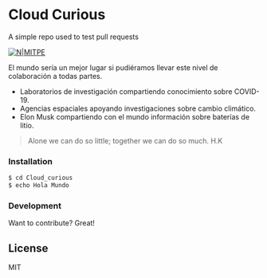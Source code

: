 # Cloud Curious
A simple repo used to test pull requests

[![N|MITPE](https://innovation.mit.edu/assets/MIT.PE_identity_Vertical-300x89.png)](https://professionalprograms.mit.edu/es/)

El mundo sería un mejor lugar si pudiéramos llevar este nivel de colaboración a todas partes.

  - Laboratorios de investigación compartiendo conocimiento sobre COVID-19.
  - Agencias espaciales apoyando investigaciones sobre cambio climático.
  - Elon Musk compartiendo con el mundo información sobre baterías de litio.

> Alone we can do so little; 
>together we can do so much. H.K

### Installation

```sh
$ cd Cloud_curious
$ echo Hola Mundo
```

### Development

Want to contribute? Great!

License
----
MIT


